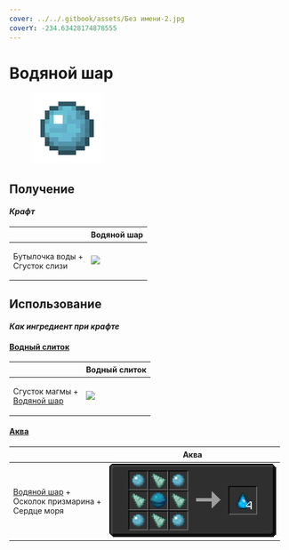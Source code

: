 ```yaml
---
cover: ../../.gitbook/assets/Без имени-2.jpg
coverY: -234.63428174878555
---
```


# Водяной шар

<figure><img src="../../.gitbook/assets/aqua_ball_128.png" alt=""><figcaption></figcaption></figure>

## Получение

#### _Крафт_

| ㅤ                                        | Водяной шар                               |
| ---------------------------------------- | ----------------------------------------- |
| <p>Бутылочка воды +<br>Сгусток слизи</p> | ![](../../.gitbook/assets/aqua\_ball.png) |

## Использование

#### _Как ингредиент при крафте_

#### [Водный слиток](aquatic\_ingot.md)

| ㅤ                                                                | Водный слиток                                 |
| ---------------------------------------------------------------- | --------------------------------------------- |
| <p>Сгусток магмы +<br><a href="aqua_ball.md">Водяной шар</a></p> | ![](../../.gitbook/assets/aquatic\_ingot.png) |

#### [Аква](aqua.md)

| ㅤ                                                                                      | Аква                                |
| -------------------------------------------------------------------------------------- | ----------------------------------- |
| <p><a href="aqua_ball.md">Водяной шар</a> +<br>Осколок призмарина +<br>Сердце моря</p> | ![](../../.gitbook/assets/aqua.png) |

